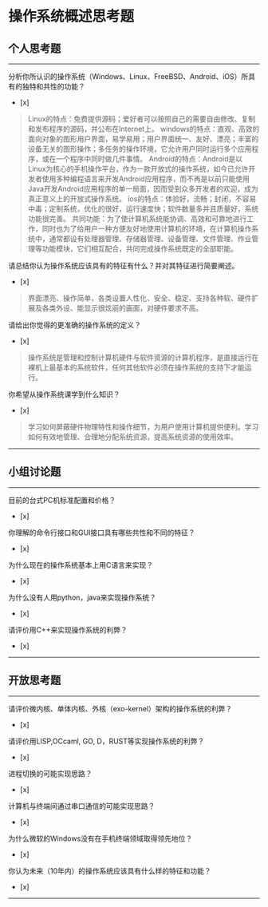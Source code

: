 # 操作系统概述思考题

## 个人思考题

---

分析你所认识的操作系统（Windows、Linux、FreeBSD、Android、iOS）所具有的独特和共性的功能？
- [x]  

> Linux的特点：免费提供源码；爱好者可以按照自己的需要自由修改、复制和发布程序的源码，并公布在Internet上。
windows的特点：直观、高效的面向对象的图形用户界面，易学易用；用户界面统一、友好、漂亮；丰富的设备无关的图形操作；多任务的操作环境，它允许用户同时运行多个应用程序，或在一个程序中同时做几件事情。
Android的特点：Android是以Linux为核心的手机操作平台，作为一款开放式的操作系统，如今已允许开发者使用多种编程语言来开发Android应用程序，而不再是以前只能使用Java开发Android应用程序的单一局面，因而受到众多开发者的欢迎，成为真正意义上的开放式操作系统。
ios的特点：体验好，流畅；封闭，不容易中毒；定制系统，优化的很好，运行速度快；软件数量多并且质量好，系统功能很完善。
共同功能：为了使计算机系统能协调、高效和可靠地进行工作，同时也为了给用户一种方便友好地使用计算机的环境，在计算机操作系统中，通常都设有处理器管理、存储器管理、设备管理、文件管理、作业管理等功能模块，它们相互配合，共同完成操作系统既定的全部职能。


请总结你认为操作系统应该具有的特征有什么？并对其特征进行简要阐述。
- [x]  

> 界面漂亮、操作简单，各类设置人性化、安全、稳定、支持各种软、硬件扩展及各类外设、能显示很炫丽的画面，对硬件要求不高。  

请给出你觉得的更准确的操作系统的定义？
- [x]  

> 操作系统是管理和控制计算机硬件与软件资源的计算机程序，是直接运行在裸机上最基本的系统软件，任何其他软件必须在操作系统的支持下才能运行。  

你希望从操作系统课学到什么知识？
- [x]  

> 学习如何屏蔽硬件物理特性和操作细节，为用户使用计算机提供便利。学习如何有效地管理、合理地分配系统资源，提高系统资源的使用效率。   

---

## 小组讨论题

---

目前的台式PC机标准配置和价格？
- [x]  

> 

你理解的命令行接口和GUI接口具有哪些共性和不同的特征？
- [x]  

> 

为什么现在的操作系统基本上用C语言来实现？
- [x]  

>  

为什么没有人用python，java来实现操作系统？
- [x]  

>  

请评价用C++来实现操作系统的利弊？
- [x]  

>  

---

## 开放思考题

---

请评价微内核、单体内核、外核（exo-kernel）架构的操作系统的利弊？
- [x]  

>  

请评价用LISP,OCcaml, GO, D，RUST等实现操作系统的利弊？
- [x]  

>  

进程切换的可能实现思路？
- [x]  

>  

计算机与终端间通过串口通信的可能实现思路？
- [x]  

>  

为什么微软的Windows没有在手机终端领域取得领先地位？
- [x]  

>  

你认为未来（10年内）的操作系统应该具有什么样的特征和功能？
- [x]  

>  

---
